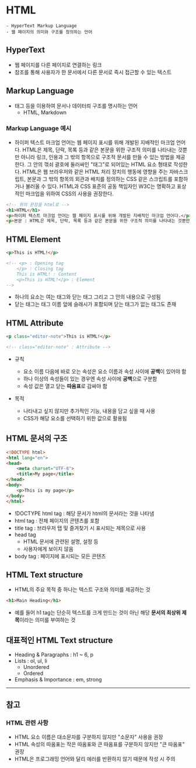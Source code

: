 # HTML
    - HyperText Markup Language
    - 웹 페이지의 의미와 구조를 정의하는 언어

## HyperText
- 웹 페이지를 다른 페이지로 연결하는 링크
- 참조를 통해 사용자가 한 문서에서 다른 문서로 즉시 접근할 수 있는 텍스트

## Markup Language
- 태그 등을 이용하여 문서나 데이터릐 구조를 명시하는 언어
    - HTML, Markdown

### Markup Language 예시
- 하이퍼 텍스트 마크업 언어는 웹 페이지 표시를 위해 개발된 지배적인 마크업 언어다. HTML은 제목, 단락, 목록 등과 같은 본문을 위한 구조적 의미를 나타내는 것뿐만 아니라 링크, 인용과 그 밖의 항목으로 구조적 문서를 만들 수 있는 방법을 제공한다. 그 안의 꺾쇠 괄호에 둘러싸인 "태그"로 되어있는 HTML 요소 형태로 작성한다. HTML은 웹 브라우저와 같은 HTML 처리 장치의 행동에 영향을 주는 자바스크립트, 본문과 그 밖의 항목의 외관과 배치를 정의하는 CSS 같은 스크립트를 포함하거나 불러올 수 있다. HTML과 CSS 표준의 공동 책임자인 W3C는 명확하고 표상적인 마크업을 위하여 CSS의 사용을 권장한다.

```html
<!-- 위의 문장을 html로 -->
<h1>HTML</h1>
<p>하이퍼 텍스트 마크업 언어는 웹 페이지 표시를 위해 개발된 지배적인 마크업 언어다.</p>
<p>본문 : HTML은 제목, 단락, 목록 등과 같은 본문을 위한 구조적 의미를 나타내는 것뿐만 아니라 링크, 인용과 그 밖의 항목으로 구조적 문서를 만들 수 있는 방법을 제공한다. 그 안의 꺾쇠 괄호에 둘러싸인 "태그"로 되어있는 HTML 요소 형태로 작성한다. HTML은 웹 브라우저와 같은 HTML 처리 장치의 행동에 영향을 주는 자바스크립트, 본문과 그 밖의 항목의 외관과 배치를 정의하는 CSS 같은 스크립트를 포함하거나 불러올 수 있다. HTML과 CSS 표준의 공동 책임자인 W3C는 명확하고 표상적인 마크업을 위하여 CSS의 사용을 권장한다.</p>
```

## HTML Element
```html
<p>This is HTML!</p>

<!-- <p> : Opening tag
    </p> : Closing tag
    This is HTML! : Content
    <p>This is HTML!</p> : Element
-->
```
- 하나의 요소는 여는 태그와 닫는 태그 그리고 그 안의 내용으로 구성됨
- 닫는 태그는 태그 이름 앞에 슬래시가 포함되며 닫는 태그가 없는 태그도 존재

## HTML Attribute
```html
<p class="editor-note">This is HTML!</p>

<!-- class="editor-note" : Attribute -->
```
- 규칙
    - 요소 이름 다음에 바로 오는 속성은 요소 이름과 속성 사이에 **공백**이 있어야 함
    - 하나 이상의 속성들이 있는 경우엔 속성 사이에 **공백**으로 구분함
    - 속성 값은 열고 닫는 **따옴표**로 감싸야 함

- 목적
    - 나타내고 싶지 않지만 추가적인 기능, 내용을 담고 싶을 때 사용
    - CSS가 해당 요소를 선택하기 위한 값으로 활용됨

## HTML 문서의 구조
```html
<!DOCTYPE html>
<html lang="en">
<head>
    <meta charset="UTF-8">
    <title>My page</title>
</head>
<body>
    <p>This is my page</p>
</body>
</html>
```
- !DOCTYPE html tag : 해당 문서가 html의 문서라는 것을 나타냄
- html tag : 전체 페이지의 콘텐츠를 포함
- title tag : 브라우저 탭 및 즐겨찾기 시 표시되는 제목으로 사용
- head tag
    - HTML 문서에 관련된 설명, 설정 등
    - 사용자에게 보이지 않음
- body tag : 페이지에 표시되는 모든 콘텐츠

## HTML Text structure
- HTML의 주요 목적 중 하나는 텍스트 구조와 의미를 제공하는 것
```html
<h1>Main Heading</h1>
```
- 예를 들어 h1 tag는 단순히 텍스트를 크게 만드는 것이 아닌 해당 **문서의 최상위 제목**이라는 의미를 부여하는 것

## 대표적인 HTML Text structure
- Heading & Paragraphs : h1 ~ 6, p
- Lists : ol, ul, li
    - Unordered
    - Ordered
- Emphasis & Importance : em, strong

---

## 참고
### HTML 관련 사항
- HTML 요소 이름은 대소문자를 구분하지 않지만 "소문자" 사용을 권장
- HTML 속성의 따옴표는 작은 따옴표와 큰 따옴표를 구분하지 않지만 "큰 따옴표" 권장
- HTML은 프로그래밍 언어와 달리 에러를 반환하지 않기 때문에 작성 시 주의